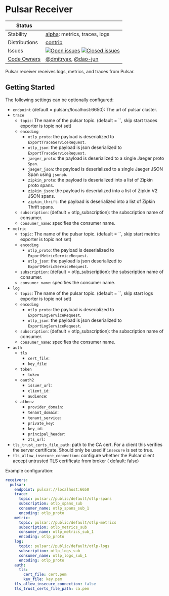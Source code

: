 # Pulsar Receiver

<!-- status autogenerated section -->
| Status        |           |
| ------------- |-----------|
| Stability     | [alpha]: metrics, traces, logs   |
| Distributions | [contrib] |
| Issues        | [![Open issues](https://img.shields.io/github/issues-search/open-telemetry/opentelemetry-collector-contrib?query=is%3Aissue%20is%3Aopen%20label%3Areceiver%2Fpulsar%20&label=open&color=orange&logo=opentelemetry)](https://github.com/open-telemetry/opentelemetry-collector-contrib/issues?q=is%3Aopen+is%3Aissue+label%3Areceiver%2Fpulsar) [![Closed issues](https://img.shields.io/github/issues-search/open-telemetry/opentelemetry-collector-contrib?query=is%3Aissue%20is%3Aclosed%20label%3Areceiver%2Fpulsar%20&label=closed&color=blue&logo=opentelemetry)](https://github.com/open-telemetry/opentelemetry-collector-contrib/issues?q=is%3Aclosed+is%3Aissue+label%3Areceiver%2Fpulsar) |
| [Code Owners](https://github.com/open-telemetry/opentelemetry-collector-contrib/blob/main/CONTRIBUTING.md#becoming-a-code-owner)    | [@dmitryax](https://www.github.com/dmitryax), [@dao-jun](https://www.github.com/dao-jun) |

[alpha]: https://github.com/open-telemetry/opentelemetry-collector#alpha
[contrib]: https://github.com/open-telemetry/opentelemetry-collector-releases/tree/main/distributions/otelcol-contrib
<!-- end autogenerated section -->

Pulsar receiver receives logs, metrics, and traces from Pulsar.

## Getting Started

The following settings can be optionally configured:

- `endpoint` (default = pulsar://localhost:6650): The url of pulsar cluster.
- `trace`
    - `topic`: The name of the pulsar topic. (default = ``, skip start traces exporter is topic not set)
    - `encoding`
        - `otlp_proto`: the payload is deserialized to `ExportTraceServiceRequest`.
        - `otlp_json`: the payload is json deserialized to `ExportTraceServiceRequest`.
        - `jaeger_proto`: the payload is deserialized to a single Jaeger proto `Span`.
        - `jaeger_json`: the payload is deserialized to a single Jaeger JSON Span using `jsonpb`.
        - `zipkin_proto`: the payload is deserialized into a list of Zipkin proto spans.
        - `zipkin_json`: the payload is deserialized into a list of Zipkin V2 JSON spans.
        - `zipkin_thrift`: the payload is deserialized into a list of Zipkin Thrift spans.
    - `subscription`:  (default = otlp_subscription): the subscription name of consumer.
    - `consumer_name`: specifies the consumer name.
- `metric`
    - `topic`: The name of the pulsar topic. (default = ``, skip start metrics exporter is topic not set)
    - `encoding`
        - `otlp_proto`: the payload is deserialized to `ExportMetricServiceRequest`.
        - `otlp_json`: the payload is json deserialized to `ExportMetricServiceRequest`.
    - `subscription`:  (default = otlp_subscription): the subscription name of consumer.
    - `consumer_name`: specifies the consumer name.
- `log`
    - `topic`: The name of the pulsar topic. (default = ``, skip start logs exporter is topic not set)
    - `encoding`
        - `otlp_proto`: the payload is deserialized to `ExportLogServiceRequest`.
        - `otlp_json`: the payload is json deserialized to `ExportLogServiceRequest`.
    - `subscription`:  (default = otlp_subscription): the subscription name of consumer.
    - `consumer_name`: specifies the consumer name.
- `auth`
    - `tls`
        - `cert_file`:
        - `key_file`:
    - `token`
        - `token`
    - `oauth2`
        - `issuer_url`:
        - `client_id`:
        - `audience`:
    - `athenz`
        - `provider_domain`:
        - `tenant_domain`:
        - `tenant_service`:
        - `private_key`:
        - `key_id`:
        - `principal_header`:
        - `zts_url`:
- `tls_trust_certs_file_path`: path to the CA cert. For a client this verifies the server certificate. Should
  only be used if `insecure` is set to true.
- `tls_allow_insecure_connection`: configure whether the Pulsar client accept untrusted TLS certificate from broker (
  default: false)

Example configuration:

```yaml
receivers:
  pulsar:
    endpoint: pulsar://localhost:6650
    trace:
      topic: pulsar://public/default/otlp-spans
      subscription: otlp_spans_sub
      consumer_name: otlp_spans_sub_1
      encoding: otlp_proto
    metric:
      topic: pulsar://public/default/otlp-metrics
      subscription: otlp_metrics_sub
      consumer_name: otlp_metrics_sub_1
      encoding: otlp_proto
    log:
      topic: pulsar://public/default/otlp-logs
      subscription: otlp_logs_sub
      consumer_name: otlp_logs_sub_1
      encoding: otlp_proto
    auth:
      tls:
        cert_file: cert.pem
        key_file: key.pem
    tls_allow_insecure_connection: false
    tls_trust_certs_file_path: ca.pem
```

